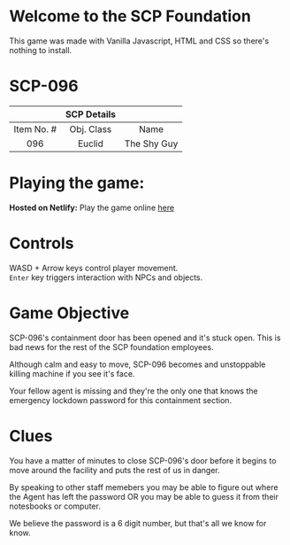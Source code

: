 # Welcome to the SCP Foundation

This game was made with Vanilla Javascript, HTML and CSS so there's nothing to install.

# SCP-096

|            | SCP Details |             |
| :--------: | :---------: | :---------: |
| Item No. # | Obj. Class  |    Name     |
|    096     |   Euclid    | The Shy Guy |

# Playing the game:

**Hosted on Netlify:**
Play the game online [here](https://zealous-rosalind-1a870e.netlify.app/)

# Controls

WASD + Arrow keys control player movement.  
`Enter` key triggers interaction with NPCs and objects.

# Game Objective

SCP-096's containment door has been opened and it's stuck open. This is bad news for the rest of the SCP foundation employees.

Although calm and easy to move, SCP-096 becomes and unstoppable killing machine if you see it's face.

Your fellow agent is missing and they're the only one that knows the emergency lockdown password for this containment section.

# Clues

You have a matter of minutes to close SCP-096's door before it begins to move around the facility and puts the rest of us in danger.

By speaking to other staff memebers you may be able to figure out where the Agent has left the password OR you may be able to guess it from their notesbooks or computer.

We believe the password is a 6 digit number, but that's all we know for know.
